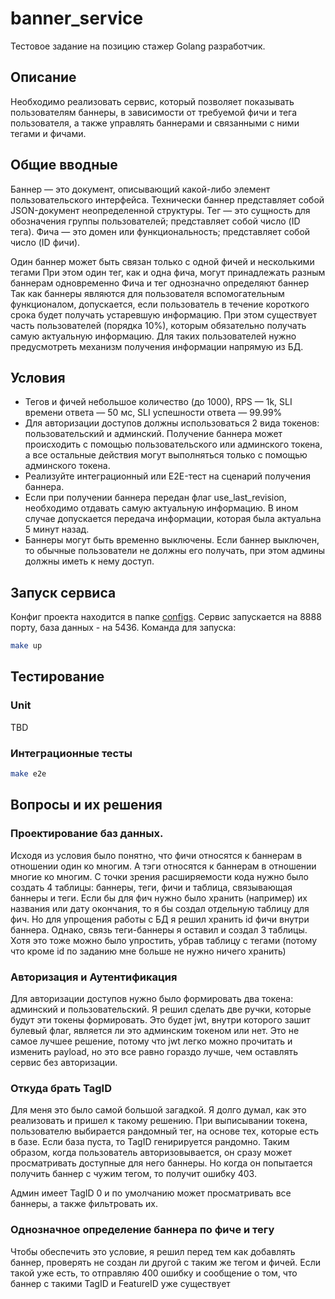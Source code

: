 # banner_service

Тестовое задание на позицию стажер Golang разработчик. 

## Описание
Необходимо реализовать сервис, который позволяет показывать пользователям баннеры, в зависимости от требуемой фичи и тега пользователя, а также управлять баннерами и связанными с ними тегами и фичами.


## Общие вводные
Баннер — это документ, описывающий какой-либо элемент пользовательского интерфейса. Технически баннер представляет собой  JSON-документ неопределенной структуры.  Тег — это сущность для обозначения группы пользователей; представляет собой число (ID тега).  Фича — это домен или функциональность; представляет собой число (ID фичи).

Один баннер может быть связан только с одной фичей и несколькими тегами
При этом один тег, как и одна фича, могут принадлежать разным баннерам одновременно
Фича и тег однозначно определяют баннер
Так как баннеры являются для пользователя вспомогательным функционалом, допускается, если пользователь в течение короткого срока будет получать устаревшую информацию. При этом существует часть пользователей (порядка 10%), которым обязательно получать самую актуальную информацию. Для таких пользователей нужно предусмотреть механизм получения информации напрямую из БД.

## Условия

* Тегов и фичей небольшое количество (до 1000), RPS — 1k, SLI времени ответа — 50 мс, SLI успешности ответа — 99.99%
* Для авторизации доступов должны использоваться 2 вида токенов: пользовательский и админский. Получение баннера может происходить с помощью пользовательского или админского токена, а все остальные действия могут выполняться только с помощью админского токена.  
* Реализуйте интеграционный или E2E-тест на сценарий получения баннера.
* Если при получении баннера передан флаг use_last_revision, необходимо отдавать самую актуальную информацию. В ином случае допускается передача информации, которая была актуальна 5 минут назад.
* Баннеры могут быть временно выключены. Если баннер выключен, то обычные пользователи не должны его получать, при этом админы должны иметь к нему доступ.

## Запуск сервиса
Конфиг проекта находится в папке [configs](./configs/config.yaml). Сервис запускается на 8888 порту, база данных - на 5436.
Команда для запуска:
```bash
make up
```

## Тестирование 
### Unit
TBD

### Интеграционные тесты
```bash
make e2e
```

## Вопросы и их решения

### Проектирование баз данных. 

Исходя из условия было понятно, что фичи относятся к баннерам в отношении один ко многим.
А тэги относятся к баннерам в отношении многие ко многим. С точки зрения расширяемости кода нужно было создать 4 таблицы: баннеры, теги, фичи и таблица, связывающая баннеры и теги.
Если бы для фич нужно было хранить (например) их названия или дату окончания, то я бы создал отдельную таблицу для фич. Но для упрощения работы
с БД я решил хранить id фичи внутри баннера. Однако, связь теги-баннеры я оставил и создал 3 таблицы. Хотя
это тоже можно было упростить, убрав таблицу с тегами (потому что кроме id по заданию мне больше не нужно ничего хранить)

### Авторизация и Аутентификация

Для авторизации доступов нужно было формировать два токена: админский и пользовательский.
Я решил сделать две ручки, которые будут эти токены формировать. Это будет jwt, внутри которого зашит булевый флаг,
является ли это админским токеном или нет. Это не самое лучшее решение, потому что jwt легко можно прочитать и изменить 
payload, но это все равно гораздо лучше, чем оставлять сервис без авторизации.

### Откуда брать TagID

Для меня это было самой большой загадкой. Я долго думал, как это реализовать и пришел к такому решению.
При выписывании токена, пользователю выбирается рандомный тег, на основе тех, которые есть в базе. Если база пуста, то
TagID генирируется рандомно. Таким образом, когда пользователь авторизовывается, он сразу может просматривать доступные
для него баннеры. Но когда он попытается получить баннер с чужим тегом, то получит ошибку 403.

Админ имеет TagID 0 и по умолчанию может просматривать все баннеры, а также фильтровать их. 


### Однозначное определение баннера по фиче и тегу

Чтобы обеспечить это условие, я решил перед тем как добавлять баннер, проверять не создан ли другой с таким же тегом и
фичей. Если такой уже есть, то отправляю 400 ошибку и сообщение о том, что баннер с такими TagID и FeatureID уже существует

